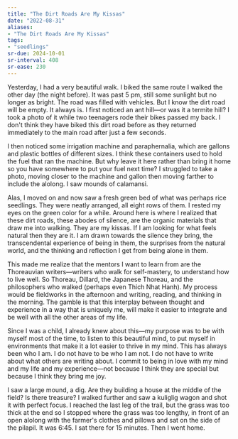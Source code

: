 ```yaml
---
title: "The Dirt Roads Are My Kissas"
date: "2022-08-31"
aliases:
- "The Dirt Roads Are My Kissas"
tags:
- "seedlings"
sr-due: 2024-10-01
sr-interval: 408
sr-ease: 230
---
```


Yesterday, I had a very beautiful walk. I biked the same route I walked the other day (the night before). It was past 5 pm, still some sunlight but no longer as bright. The road was filled with vehicles. But I know the dirt road will be empty. It always is. I first noticed an ant hill—or was it a termite hill? I took a photo of it while two teenagers rode their bikes passed my back. I don't think they have biked this dirt road before as they returned immediately to the main road after just a few seconds.

I then noticed some irrigation machine and paraphernalia, which are gallons and plastic bottles of different sizes. I think these containers used to hold the fuel that ran the machine. But why leave it here rather than bring it home so you have somewhere to put your fuel next time? I struggled to take a photo, moving closer to the machine and gallon then moving farther to include the alolong. I saw mounds of calamansi.

Alas, I moved on and now saw a fresh green bed of what was perhaps rice seedlings. They were neatly arranged, all eight rows of them. I rested my eyes on the green color for a while. Around here is where I realized that these dirt roads, these abodes of silence, are the organic materials that draw me into walking. They are my kissas. If I am looking for what feels natural then they are it. I am drawn towards the silence they bring, the transcendental experience of being in them, the surprises from the natural world, and the thinking and reflection I get from being alone in them.

This made me realize that the mentors I want to learn from are the Thoreauvian writers—writers who walk for self-mastery, to understand how to live well. So Thoreau, Dillard, the Japanese Thoreau, and the philosophers who walked (perhaps even Thich Nhat Hanh). My process would be fieldworks in the afternoon and writing, reading, and thinking in the morning. The gamble is that this interplay between thought and experience in a way that is uniquely me, will make it easier to integrate and be well with all the other areas of my life.

Since I was a child, I already knew about this—my purpose was to be with myself most of the time, to listen to this beautiful mind, to put myself in environments that make it a lot easier to thrive in my mind. This has always been who I am. I do not have to be who I am not. I do not have to write about what others are writing about. I commit to being in love with my mind and my life and my experience—not because I think they are special but because I think they bring me joy.

I saw a large mound, a dig. Are they building a house at the middle of the field? Is there treasure? I walked further and saw a kuliglig wagon and shot it with perfect focus. I reached the last leg of the trail, but the grass was too thick at the end so I stopped where the grass was too lengthy, in front of an open alolong with the farmer's clothes and pillows and sat on the side of the pilapil. It was 6:45. I sat there for 15 minutes. Then I went home.